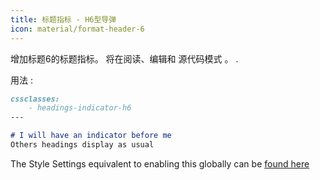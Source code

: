 ```yaml
---
title: 标题指标 - H6型导弹
icon: material/format-header-6
---
```


增加标题6的标题指标。 将在阅读、编辑和
源代码模式 。
.

用法 :

```md
cssclasses:
    - headings-indicator-h6
---

# I will have an indicator before me
Others headings display as usual
```

The Style Settings equivalent to enabling this globally can be [found here](../../Style-Settings/Editor/Typography/headings/index.md#for-heading-6)

